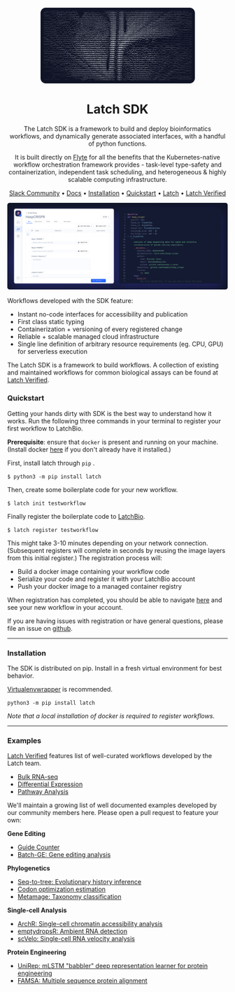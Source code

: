<div align="center">

![biocompute](static/biocompute.png)

# Latch SDK

The Latch SDK is a framework to build and deploy bioinformatics workflows, and
dynamically generate associated interfaces, with a handful of python functions.

It is built directly on [Flyte](https://docs.flyte.org) for all the benefits that the Kubernetes-native
workflow orchestration framework provides - task-level type-safety and
containerization, independent task scheduling, and heterogeneous & highly
scalable computing infrastructure.

[Slack Community](https://join.slack.com/t/latchbiosdk/shared_invite/zt-193ibmedi-WB6mBu2GJ2WejUHhxMOuwg) • [Docs](https://docs.latch.bio) • [Installation](#installation) •
[Quickstart](#configuration) • [Latch](https://latch.bio) • [Latch Verified](https://github.com/latch-verified)

![side-by-side](static/side-by-side.png)

</div>

Workflows developed with the SDK feature:

  + Instant no-code interfaces for accessibility and publication
  + First class static typing
  + Containerization + versioning of every registered change
  + Reliable + scalable managed cloud infrastructure
  + Single line definition of arbitrary resource requirements (eg. CPU, GPU) for serverless execution

The Latch SDK is a framework to build workflows. A collection of existing and
maintained workflows for common biological assays can be found at [Latch
Verified](https://github.com/latch-verified).

### Quickstart

Getting your hands dirty with SDK is the best way to understand how it works.
Run the following three commands in your terminal to register your first
workflow to LatchBio.

**Prerequisite**: ensure that `docker` is present and running on your machine.
(Install docker [here](https://docs.docker.com/get-docker/) if you don't already
have it installed.)

First, install latch through `pip` .

```shell
$ python3 -m pip install latch
```

Then, create some boilerplate code for your new workflow.

```shell
$ latch init testworkflow
```

Finally register the boilerplate code to [LatchBio](latch.bio).

```shell
$ latch register testworkflow
```

This might take 3-10 minutes depending on your network connection. (Subsequent
registers will complete in seconds by reusing the image layers from this initial
register.) The registration process will:

  + Build a docker image containing your workflow code
  + Serialize your code and register it with your LatchBio account
  + Push your docker image to a managed container registry

When registration has completed, you should be able to navigate
[here](https://console.latch.bio/workflows) and see your new workflow in your
account.

If you are having issues with registration or have general questions, please
file an issue on [github](https://github.com/latchbio/latch).

---

### Installation

The SDK is distributed on pip. Install in a fresh virtual environment for best
behavior.

[Virtualenvwrapper](https://virtualenvwrapper.readthedocs.io/en/latest/) is recommended.

```
python3 -m pip install latch
```

_Note that a local installation of docker is required to register workflows_.

---

### Examples

[Latch Verified](https://github.com/latch-verified) features list of well-curated workflows developed by the Latch team.
* [Bulk RNA-seq](https://github.com/latch-verified/bulk-rnaseq)
* [Differential Expression](https://github.com/latch-verified/diff-exp)
* [Pathway Analysis](https://github.com/latch-verified/pathway)

We'll maintain a growing list of well documented examples developed by our community members here. Please open a pull request to feature your own:

**Gene Editing**
  + [Guide Counter](https://github.com/latchbio/wf-guide_counter)
  + [Batch-GE: Gene editing analysis](https://github.com/latchbio/wf-batch_ge)

**Phylogenetics**
  + [Seq-to-tree: Evolutionary history inference](https://github.com/JLSteenwyk/latch_wf_seq_to_tree)
  + [Codon optimization estimation](https://github.com/JLSteenwyk/latch_wf_codon_optimization)
  + [Metamage: Taxonomy classification](https://github.com/jvfe/metamage_latch)

**Single-cell Analysis**
  + [ArchR: Single-cell chromatin accessibility analysis](https://github.com/aa20g217/Archr-Latch-Wf)
  + [emptydropsR: Ambient RNA detection](https://github.com/mrland99/emptydropsR-latch-wf)
  + [scVelo: Single-cell RNA velocity analysis](https://github.com/aa20g217/RNA-velocity-Latch-WF)

**Protein Engineering**
  + [UniRep: mLSTM "babbler" deep representation learner for protein engineering](https://github.com/matteobolner/unirep_latch)
  + [FAMSA: Multiple sequence protein alignment](https://github.com/shivaramakrishna99/famsa-latch)
